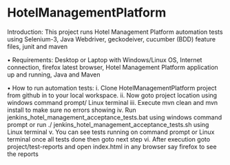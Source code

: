 # HotelManagementPlatform

Introduction: This project runs Hotel Management Platform automation tests using Selenium-3, Java Webdriver, geckodeiver, cucumber (BDD) feature files, junit and maven

•	Requirements: Desktop or Laptop with Windows/Linux OS, Internet connection, firefox latest browser, Hotel Management Platform application up and running, Java and Maven

•	How to run automation tests:
i.	Clone HotelManagementPlatform project from github in to your local workspace.
ii.	Now goto project location using windows command prompt/ Linux terminal
iii.	Execute mvn clean and mvn install to make sure no errors showing
iv.	Run jenkins_hotel_management_acceptance_tests.bat using windows command prompt or run ./ jenkins_hotel_management_acceptance_tests.sh using Linux terminal
v.	You can see tests running on command prompt or Linux terminal once all tests done then goto next step
vi.	After execution goto project/test-reports and open index.html in any browser say firefox to see the reports
